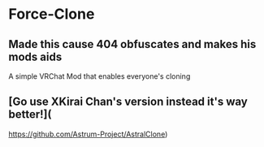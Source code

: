 # Force-Clone
## Made this cause 404 obfuscates and makes his mods aids
A simple VRChat Mod that enables everyone's cloning
## [Go use XKirai Chan's version instead it's way better!](
https://github.com/Astrum-Project/AstralClone)
